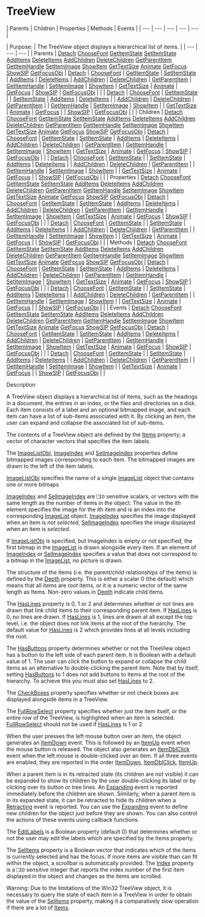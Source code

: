 




<h1 class="heading"><span class="name">TreeView</span></h1>
| Parents | Children | Properties | Methods | Events |
| --- | --- | --- | --- | ---  |

| Purpose: | The TreeView object displays a hierarchical list of items. |
| --- | --- | ---  |
| Parents | [Detach](../a-z/detach.md) [ChooseFont](../a-z/choosefont.md) [GetItemState](../a-z/getitemstate.md) [SetItemState](../a-z/setitemstate.md) [AddItems](../a-z/additems.md) [DeleteItems](../a-z/deleteitems.md) [AddChildren](../a-z/addchildren.md) [DeleteChildren](../a-z/deletechildren.md) [GetParentItem](../a-z/getparentitem.md) [GetItemHandle](../a-z/getitemhandle.md) [SetItemImage](../a-z/setitemimage.md) [ShowItem](../a-z/showitem.md) [GetTextSize](../a-z/gettextsize.md) [Animate](../a-z/animate.md) [GetFocus](../a-z/getfocus.md) [ShowSIP](../a-z/showsip.md) [GetFocusObj](../a-z/getfocusobj.md) | [Detach](../a-z/detach.md) | [ChooseFont](../a-z/choosefont.md) | [GetItemState](../a-z/getitemstate.md) | [SetItemState](../a-z/setitemstate.md) | [AddItems](../a-z/additems.md) | [DeleteItems](../a-z/deleteitems.md) | [AddChildren](../a-z/addchildren.md) | [DeleteChildren](../a-z/deletechildren.md) | [GetParentItem](../a-z/getparentitem.md) | [GetItemHandle](../a-z/getitemhandle.md) | [SetItemImage](../a-z/setitemimage.md) | [ShowItem](../a-z/showitem.md) | [GetTextSize](../a-z/gettextsize.md) | [Animate](../a-z/animate.md) | [GetFocus](../a-z/getfocus.md) | [ShowSIP](../a-z/showsip.md) | [GetFocusObj](../a-z/getfocusobj.md) |  |
| [Detach](../a-z/detach.md) | [ChooseFont](../a-z/choosefont.md) | [GetItemState](../a-z/getitemstate.md) |
| [SetItemState](../a-z/setitemstate.md) | [AddItems](../a-z/additems.md) | [DeleteItems](../a-z/deleteitems.md) |
| [AddChildren](../a-z/addchildren.md) | [DeleteChildren](../a-z/deletechildren.md) | [GetParentItem](../a-z/getparentitem.md) |
| [GetItemHandle](../a-z/getitemhandle.md) | [SetItemImage](../a-z/setitemimage.md) | [ShowItem](../a-z/showitem.md) |
| [GetTextSize](../a-z/gettextsize.md) | [Animate](../a-z/animate.md) | [GetFocus](../a-z/getfocus.md) |
| [ShowSIP](../a-z/showsip.md) | [GetFocusObj](../a-z/getfocusobj.md) |  |
| Children | [Detach](../a-z/detach.md) [ChooseFont](../a-z/choosefont.md) [GetItemState](../a-z/getitemstate.md) [SetItemState](../a-z/setitemstate.md) [AddItems](../a-z/additems.md) [DeleteItems](../a-z/deleteitems.md) [AddChildren](../a-z/addchildren.md) [DeleteChildren](../a-z/deletechildren.md) [GetParentItem](../a-z/getparentitem.md) [GetItemHandle](../a-z/getitemhandle.md) [SetItemImage](../a-z/setitemimage.md) [ShowItem](../a-z/showitem.md) [GetTextSize](../a-z/gettextsize.md) [Animate](../a-z/animate.md) [GetFocus](../a-z/getfocus.md) [ShowSIP](../a-z/showsip.md) [GetFocusObj](../a-z/getfocusobj.md) | [Detach](../a-z/detach.md) | [ChooseFont](../a-z/choosefont.md) | [GetItemState](../a-z/getitemstate.md) | [SetItemState](../a-z/setitemstate.md) | [AddItems](../a-z/additems.md) | [DeleteItems](../a-z/deleteitems.md) | [AddChildren](../a-z/addchildren.md) | [DeleteChildren](../a-z/deletechildren.md) | [GetParentItem](../a-z/getparentitem.md) | [GetItemHandle](../a-z/getitemhandle.md) | [SetItemImage](../a-z/setitemimage.md) | [ShowItem](../a-z/showitem.md) | [GetTextSize](../a-z/gettextsize.md) | [Animate](../a-z/animate.md) | [GetFocus](../a-z/getfocus.md) | [ShowSIP](../a-z/showsip.md) | [GetFocusObj](../a-z/getfocusobj.md) |  |
| [Detach](../a-z/detach.md) | [ChooseFont](../a-z/choosefont.md) | [GetItemState](../a-z/getitemstate.md) |
| [SetItemState](../a-z/setitemstate.md) | [AddItems](../a-z/additems.md) | [DeleteItems](../a-z/deleteitems.md) |
| [AddChildren](../a-z/addchildren.md) | [DeleteChildren](../a-z/deletechildren.md) | [GetParentItem](../a-z/getparentitem.md) |
| [GetItemHandle](../a-z/getitemhandle.md) | [SetItemImage](../a-z/setitemimage.md) | [ShowItem](../a-z/showitem.md) |
| [GetTextSize](../a-z/gettextsize.md) | [Animate](../a-z/animate.md) | [GetFocus](../a-z/getfocus.md) |
| [ShowSIP](../a-z/showsip.md) | [GetFocusObj](../a-z/getfocusobj.md) |  |
| Properties | [Detach](../a-z/detach.md) [ChooseFont](../a-z/choosefont.md) [GetItemState](../a-z/getitemstate.md) [SetItemState](../a-z/setitemstate.md) [AddItems](../a-z/additems.md) [DeleteItems](../a-z/deleteitems.md) [AddChildren](../a-z/addchildren.md) [DeleteChildren](../a-z/deletechildren.md) [GetParentItem](../a-z/getparentitem.md) [GetItemHandle](../a-z/getitemhandle.md) [SetItemImage](../a-z/setitemimage.md) [ShowItem](../a-z/showitem.md) [GetTextSize](../a-z/gettextsize.md) [Animate](../a-z/animate.md) [GetFocus](../a-z/getfocus.md) [ShowSIP](../a-z/showsip.md) [GetFocusObj](../a-z/getfocusobj.md) | [Detach](../a-z/detach.md) | [ChooseFont](../a-z/choosefont.md) | [GetItemState](../a-z/getitemstate.md) | [SetItemState](../a-z/setitemstate.md) | [AddItems](../a-z/additems.md) | [DeleteItems](../a-z/deleteitems.md) | [AddChildren](../a-z/addchildren.md) | [DeleteChildren](../a-z/deletechildren.md) | [GetParentItem](../a-z/getparentitem.md) | [GetItemHandle](../a-z/getitemhandle.md) | [SetItemImage](../a-z/setitemimage.md) | [ShowItem](../a-z/showitem.md) | [GetTextSize](../a-z/gettextsize.md) | [Animate](../a-z/animate.md) | [GetFocus](../a-z/getfocus.md) | [ShowSIP](../a-z/showsip.md) | [GetFocusObj](../a-z/getfocusobj.md) |  |
| [Detach](../a-z/detach.md) | [ChooseFont](../a-z/choosefont.md) | [GetItemState](../a-z/getitemstate.md) |
| [SetItemState](../a-z/setitemstate.md) | [AddItems](../a-z/additems.md) | [DeleteItems](../a-z/deleteitems.md) |
| [AddChildren](../a-z/addchildren.md) | [DeleteChildren](../a-z/deletechildren.md) | [GetParentItem](../a-z/getparentitem.md) |
| [GetItemHandle](../a-z/getitemhandle.md) | [SetItemImage](../a-z/setitemimage.md) | [ShowItem](../a-z/showitem.md) |
| [GetTextSize](../a-z/gettextsize.md) | [Animate](../a-z/animate.md) | [GetFocus](../a-z/getfocus.md) |
| [ShowSIP](../a-z/showsip.md) | [GetFocusObj](../a-z/getfocusobj.md) |  |
| Methods | [Detach](../a-z/detach.md) [ChooseFont](../a-z/choosefont.md) [GetItemState](../a-z/getitemstate.md) [SetItemState](../a-z/setitemstate.md) [AddItems](../a-z/additems.md) [DeleteItems](../a-z/deleteitems.md) [AddChildren](../a-z/addchildren.md) [DeleteChildren](../a-z/deletechildren.md) [GetParentItem](../a-z/getparentitem.md) [GetItemHandle](../a-z/getitemhandle.md) [SetItemImage](../a-z/setitemimage.md) [ShowItem](../a-z/showitem.md) [GetTextSize](../a-z/gettextsize.md) [Animate](../a-z/animate.md) [GetFocus](../a-z/getfocus.md) [ShowSIP](../a-z/showsip.md) [GetFocusObj](../a-z/getfocusobj.md) | [Detach](../a-z/detach.md) | [ChooseFont](../a-z/choosefont.md) | [GetItemState](../a-z/getitemstate.md) | [SetItemState](../a-z/setitemstate.md) | [AddItems](../a-z/additems.md) | [DeleteItems](../a-z/deleteitems.md) | [AddChildren](../a-z/addchildren.md) | [DeleteChildren](../a-z/deletechildren.md) | [GetParentItem](../a-z/getparentitem.md) | [GetItemHandle](../a-z/getitemhandle.md) | [SetItemImage](../a-z/setitemimage.md) | [ShowItem](../a-z/showitem.md) | [GetTextSize](../a-z/gettextsize.md) | [Animate](../a-z/animate.md) | [GetFocus](../a-z/getfocus.md) | [ShowSIP](../a-z/showsip.md) | [GetFocusObj](../a-z/getfocusobj.md) |  |
| [Detach](../a-z/detach.md) | [ChooseFont](../a-z/choosefont.md) | [GetItemState](../a-z/getitemstate.md) |
| [SetItemState](../a-z/setitemstate.md) | [AddItems](../a-z/additems.md) | [DeleteItems](../a-z/deleteitems.md) |
| [AddChildren](../a-z/addchildren.md) | [DeleteChildren](../a-z/deletechildren.md) | [GetParentItem](../a-z/getparentitem.md) |
| [GetItemHandle](../a-z/getitemhandle.md) | [SetItemImage](../a-z/setitemimage.md) | [ShowItem](../a-z/showitem.md) |
| [GetTextSize](../a-z/gettextsize.md) | [Animate](../a-z/animate.md) | [GetFocus](../a-z/getfocus.md) |
| [ShowSIP](../a-z/showsip.md) | [GetFocusObj](../a-z/getfocusobj.md) |  |
| Events | [Detach](../a-z/detach.md) [ChooseFont](../a-z/choosefont.md) [GetItemState](../a-z/getitemstate.md) [SetItemState](../a-z/setitemstate.md) [AddItems](../a-z/additems.md) [DeleteItems](../a-z/deleteitems.md) [AddChildren](../a-z/addchildren.md) [DeleteChildren](../a-z/deletechildren.md) [GetParentItem](../a-z/getparentitem.md) [GetItemHandle](../a-z/getitemhandle.md) [SetItemImage](../a-z/setitemimage.md) [ShowItem](../a-z/showitem.md) [GetTextSize](../a-z/gettextsize.md) [Animate](../a-z/animate.md) [GetFocus](../a-z/getfocus.md) [ShowSIP](../a-z/showsip.md) [GetFocusObj](../a-z/getfocusobj.md) | [Detach](../a-z/detach.md) | [ChooseFont](../a-z/choosefont.md) | [GetItemState](../a-z/getitemstate.md) | [SetItemState](../a-z/setitemstate.md) | [AddItems](../a-z/additems.md) | [DeleteItems](../a-z/deleteitems.md) | [AddChildren](../a-z/addchildren.md) | [DeleteChildren](../a-z/deletechildren.md) | [GetParentItem](../a-z/getparentitem.md) | [GetItemHandle](../a-z/getitemhandle.md) | [SetItemImage](../a-z/setitemimage.md) | [ShowItem](../a-z/showitem.md) | [GetTextSize](../a-z/gettextsize.md) | [Animate](../a-z/animate.md) | [GetFocus](../a-z/getfocus.md) | [ShowSIP](../a-z/showsip.md) | [GetFocusObj](../a-z/getfocusobj.md) |  |
| [Detach](../a-z/detach.md) | [ChooseFont](../a-z/choosefont.md) | [GetItemState](../a-z/getitemstate.md) |
| [SetItemState](../a-z/setitemstate.md) | [AddItems](../a-z/additems.md) | [DeleteItems](../a-z/deleteitems.md) |
| [AddChildren](../a-z/addchildren.md) | [DeleteChildren](../a-z/deletechildren.md) | [GetParentItem](../a-z/getparentitem.md) |
| [GetItemHandle](../a-z/getitemhandle.md) | [SetItemImage](../a-z/setitemimage.md) | [ShowItem](../a-z/showitem.md) |
| [GetTextSize](../a-z/gettextsize.md) | [Animate](../a-z/animate.md) | [GetFocus](../a-z/getfocus.md) |
| [ShowSIP](../a-z/showsip.md) | [GetFocusObj](../a-z/getfocusobj.md) |  |


Description


A TreeView object displays a hierarchical list of items, such as the headings in a document, the entries in an index, or the files and directories on a disk. Each item consists of a label and an optional bitmapped image, and each item can have a list of sub-items associated with it. By clicking an item, the user can expand and collapse the associated list of sub-items.



The contents of a TreeView object are defined by the [Items](../a-z/items.md) property; a vector of character vectors that specifies the item labels.


The [ImageListObj](../a-z/imagelistobj.md), [ImageIndex](../a-z/imageindex.md) and [SelImageIndex](../a-z/selimageindex.md) properties define bitmapped images corresponding to each item. The bitmapped images are drawn to the left of the item labels.


[ImageListObj](../a-z/imagelistobj.md) specifies the name of a single [ImageList](../a-z/imagelist.md) object that contains one or more bitmaps


[ImageIndex](../a-z/imageindex.md) and [SelImageIndex](../a-z/selimageindex.md) are `⎕IO` sensitive scalars, or vectors with the same length as the number of items in the object. The value in the ith element specifies the image for the ith item and is an index into the corresponding [ImageList](../a-z/imagelist.md) object. [ImageIndex](../a-z/imageindex.md) specifies the image displayed when an item is *not selected*, [SelImageIndex](../a-z/selimageindex.md) specifies the image displayed when an item is *selected*.


If [ImageListObj](../a-z/imagelistobj.md) is specified, but ImageIndex is empty or not specified, the first bitmap in the [ImageList](../a-z/imagelist.md) is drawn alongside every item. If an element of [ImageIndex](../a-z/imageindex.md) or [SelImageIndex](../a-z/selimageindex.md) specifies a value that does not correspond to a bitmap in the [ImageList](../a-z/imagelist.md), no picture is drawn.


The structure of the items (i.e. the parent/child relationships of the items) is defined by the [Depth](../a-z/depth.md) property. This is either a scalar 0 (the default) which means that all items are *root* items, or it is a numeric vector of the same length as Items. Non-zero values in [Depth](../a-z/depth.md) indicate child items.


The [HasLines](../a-z/haslines.md) property is 0, 1 or 2 and determines whether or not lines are drawn that link child items to their corresponding parent item. If [HasLines](../a-z/haslines.md) is 0, no lines are drawn. If [HasLines](../a-z/haslines.md) is 1, lines are drawn at all except the top level, i.e. the object does not link items at the root of the hierarchy. The default value for [HasLines](../a-z/haslines.md) is 2 which provides lines at all levels including the root.


The [HasButtons](../a-z/hasbuttons.md) property determines whether or not the TreeView object has a button to the left side of each parent item. It is Boolean with a default value of 1. The user can click the button to expand or collapse the child items as an alternative to double-clicking the parent item. Note that by itself, setting [HasButtons](../a-z/hasbuttons.md) to 1 does not add buttons to items at the root of the hierarchy. To achieve this you must also set [HasLines](../a-z/haslines.md) to 2.


The [CheckBoxes](../a-z/checkboxes.md) property specifies whether or not check boxes are displayed alongside items in a TreeView.


The [FullRowSelect](../a-z/fullrowselect.md) property specifies whether just the item itself, or the entire row of the TreeView, is highlighted when an item is selected. [FullRowSelect](../a-z/fullrowselect.md) should not be used if [HasLines](../a-z/haslines.md) is 1 or 2


When the user presses the left mouse button over an item, the object generates an [ItemDown](../a-z/itemdown.md) event. This is followed by an [ItemUp](../a-z/itemup.md) event when the mouse button is released. The object also generates an [ItemDblClick](../a-z/itemdblclick.md) event when the left mouse is double-clicked over an item. If all three events are enabled, they are reported in the order [ItemDown](../a-z/itemdown.md), [ItemDblClick](../a-z/itemdblclick.md), [ItemUp](../a-z/itemup.md).


When a parent item is in its retracted state (its children are not visible) it can be expanded to show its children by the user double-clicking its label or by clicking over its button or tree lines. An [Expanding](../a-z/expanding.md) event is reported immediately before the children are shown. Similarly, when a parent item is in its expanded state, it can be retracted to hide its children when a [Retracting](../a-z/retracting.md) event is reported. You can use the [Expanding](../a-z/expanding.md) event to define new children for the object just before they are shown. You can also control the actions of these events using callback functions.


The [EditLabels](../a-z/editlabels.md) is a Boolean property (default 0) that determines whether or not the user may edit the labels which are specified by the Items property.


The [SelItems](../a-z/selitems.md) property is a Boolean vector that indicates which of the items is currently selected and has the focus. If more items are visible than can fit within the object, a scrollbar is automatically provided. The [Index](../a-z/index.md) property is a `⎕IO` sensitive integer that reports the index number of the first item displayed in the object and changes as the items are scrolled.


Warning: Due to the limitations of the Win32 TreeView object, it is necessary to query the state of each item in a TreeView in order to obtain the value of the [SelItems](../a-z/selitems.md) property, making it a comparatively slow operation if there are a lot of [Items](../a-z/items.md).


